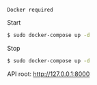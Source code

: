 `Docker required`

Start
```sh
$ sudo docker-compose up -d
```
Stop
```sh
$ sudo docker-compose up -d
```

API root: http://127.0.0.1:8000
